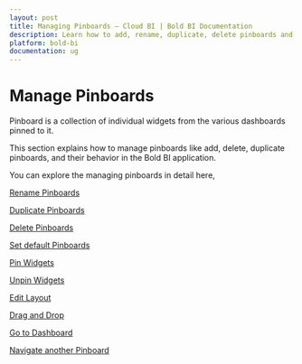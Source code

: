 ```yaml
---
layout: post
title: Managing Pinboards – Cloud BI | Bold BI Documentation
description: Learn how to add, rename, duplicate, delete pinboards and pin/unpin widgets in cloud-hosted Bold BI.
platform: bold-bi
documentation: ug
---
```


# Manage Pinboards

Pinboard is a collection of individual widgets from the various dashboards pinned to it.

This section explains how to manage pinboards like add, delete, duplicate pinboards, and their behavior in the Bold BI application.

You can explore the managing pinboards in detail here,

[Rename Pinboards](/cloud-bi/managing-resources/manage-pinboards/rename-pinboards/)

[Duplicate Pinboards](/cloud-bi/managing-resources/manage-pinboards/duplicate-pinboards/)

[Delete Pinboards](/cloud-bi/managing-resources/manage-pinboards/delete-pinboards/)

[Set default Pinboards](/cloud-bi/managing-resources/manage-pinboards/set-default-pinboards/)

[Pin Widgets](/cloud-bi/managing-resources/manage-pinboards/pin-widgets/)

[Unpin Widgets](/cloud-bi/managing-resources/manage-pinboards/unpin-widgets/)

[Edit Layout](/cloud-bi/managing-resources/manage-pinboards/edit-layout/)

[Drag and Drop](/cloud-bi/managing-resources/manage-pinboards/drag-and-drop/)

[Go to Dashboard](/cloud-bi/managing-resources/manage-pinboards/go-to-dashboard/)

[Navigate another Pinboard](/cloud-bi/managing-resources/manage-pinboards/navigate-another-pinboard/)